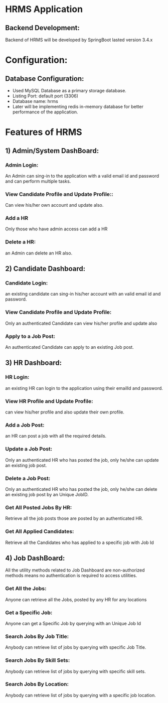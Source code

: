 
# HRMS Application

## Backend Development:
Backend of HRMS will be developed by SpringBoot lasted version 3.4.x

#  Configuration:
## Database Configuration:
* Used MySQL Database as a primary storage database.
* Listing Port: default port (3306)
* Database name: hrms
* Later will be implementing redis in-memory database for better performance of the application.


# Features of HRMS
## 1) Admin/System DashBoard:
### Admin Login:
An Admin can sing-in to the application with a valid email id and password and can perform multiple tasks.
### View Candidate Profile and Update Profile::
Can view his/her own account and update also.
### Add a HR
Only those who have admin access can add a HR
### Delete a HR:
an Admin can delete an HR also.

## 2) Candidate Dashboard:
### Candidate Login:
an existing candidate can sing-in his/her account with an valid email id and password.
### View Candidate Profile and Update Profile:
Only an authenticated Candidate can view his/her profile and update also
### Apply to a Job Post:
An authenticated Candidate can apply to an existing Job post.

## 3) HR Dashboard:
### HR Login: 
an existing HR can login to the application using their emailId and password.
### View HR Profile and Update Profile:
can view his/her profile and also update their own profile.
###  Add a Job Post:
an HR can post a job with all the required details.
### Update a Job Post:
Only an authenticated HR who has posted the job, only he/she can update an existing job post.
### Delete a Job Post:
Only an authenticated HR who has posted the job, only he/she can delete an existing job post by an Unique JobID.
### Get All Posted Jobs By HR:
Retrieve all the job posts those are posted by an authenticated HR.
### Get All Applied Candidates:
Retrieve all the Candidates who has applied to a specific job with Job Id
## 4) Job  DashBoard:
All the utility methods related to Job Dashboard are non-authorized methods means no authentication is required to access utilities.
###  Get All the Jobs:
Anyone can retrieve all the Jobs, posted by any HR for any locations
### Get a Specific Job:
Anyone can get a Specific Job by querying with an Unique Job Id
###  Search Jobs By Job Title:
Anybody can retrieve list of jobs by querying with specific Job Title.
### Search Jobs By Skill Sets:
Anybody can retrieve list of jobs by querying with specific skill sets.
### Search Jobs By Location:
Anybody can retrieve list of jobs by querying with a specific  job location.


